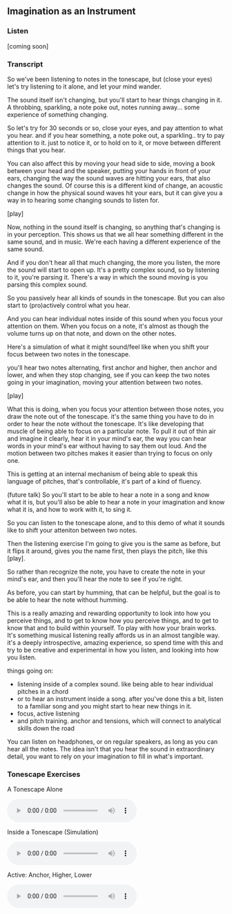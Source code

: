 ## Imagination as an Instrument



### Listen



[coming soon]




### Transcript

So we've been listening to notes in the tonescape, but (close your eyes) let's try listening to it alone, and let your mind wander. 

The sound itself isn't changing, but you'll start to hear things changing in it. A throbbing, sparkling, a note poke out, notes running away... some experience of something changing.

So let's try for 30 seconds or so, close your eyes, and pay attention to what you hear. and if you hear something, a note poke out, a sparkling.. try to pay attention to it. just to notice it, or to hold on to it, or move between different things that you hear.

You can also affect this by moving your head side to side, moving a book between your head and the speaker, putting your hands in front of your ears, changing the way the sound waves are hitting your ears, that also changes the sound. Of course this is a different kind of change, an acoustic change in how the physical sound waves hit your ears, but it can give you a way in to hearing some changing sounds to listen for.

[play]

Now, nothing in the sound itself is changing, so anything that's changing is in your perception. This shows us that we all hear something different in the same sound, and in music. We're each having a different experience of the same sound.

And if you don't hear all that much changing, the more you listen, the more the sound will start to open up. It's a pretty complex sound, so by listening to it, you're parsing it. There's a way in which the sound moving is you parsing this complex sound.

So you passively hear all kinds of sounds in the tonescape. But you can also start to (pro)actively control what you hear.

And you can hear individual notes inside of this sound when you focus your attention on them. When you focus on a note, it's almost as though the volume turns up on that note, and down on the other notes. 

Here's a simulation of what it might sound/feel like when you shift your focus between two notes in the tonescape. 

you'll hear two notes alternating, first anchor and higher, then anchor and lower, and when they stop changing, see if you can keep the two notes going in your imagination, moving your attention between two notes. 

[play]

What this is doing, when you focus your attention between those notes, you draw the note out of the tonescape. it's the same thing you have to do in order to hear the note without the tonescape. It's like developing that muscle of being able to focus on a particular note. To pull it out of thin air and imagine it clearly, hear it in your mind's ear, the way you can hear words in your mind's ear without having to say them out loud. And the motion between two pitches makes it easier than trying to focus on only one.

This is getting at an internal mechanism of being able to speak this language of pitches, that's controllable, it's part of a kind of fluency. 

(future talk) So you'll start to be able to hear a note in a song and know what it is, but you'll also be able to hear a note in your imagination and know what it is, and how to work with it, to sing it.

So you can listen to the tonescape alone, and to this demo of what it sounds like to shift your atteniton between two notes. 

Then the listening exercise I'm going to give you is the same as before, but it flips it around, gives you the name first, then plays the pitch, like this [play].

So rather than recognize the note, you have to create the note in your mind's ear, and then you'll hear the note to see if you're right.

As before, you can start by humming, that can be helpful, but the goal is to be able to hear the note without humming.

This is a really amazing and rewarding opportunity to look into how you perceive things, and to get to know how you perceive things, and to get to know that and to build within yourself. To play with how your brain works. It's something musical listening really affords us in an almost tangible way. it's a deeply introspective, amazing experience, so spend time with this and try to be creative and experimental in how you listen, and looking into how you listen.



things going on:

- listening inside of a complex sound. like being able to hear individual pitches in a chord
- or to hear an instrument inside a song. after you've done this a bit, listen to a familiar song and you might start to hear new things in it.
- focus, active listening
- and pitch training. anchor and tensions, which will connect to analytical skills down the road

You can listen on headphones, or on regular speakers, as long as you can hear all the notes. The idea isn't that you hear the sound in extraordinary detail, you want to rely on your imagination to fill in what's important.





### Tonescape Exercises

A Tonescape Alone

<audio
    controls
    src="../media/tonescapes_0.mp3">
        <a href="../media/tonescapes_0.mp3"></a>
</audio>


Inside a Tonescape (Simulation)

<audio
    controls
    src="../media/inside_a_tonescape.mp3">
        <a href="../media/inside_a_tonescape.mp3"></a>
</audio>


Active: Anchor, Higher, Lower

<audio
    controls
    src="../media/tonescapes_3.mp3">
        <a href="../media/tonescapes_3.mp3"></a>
</audio>
